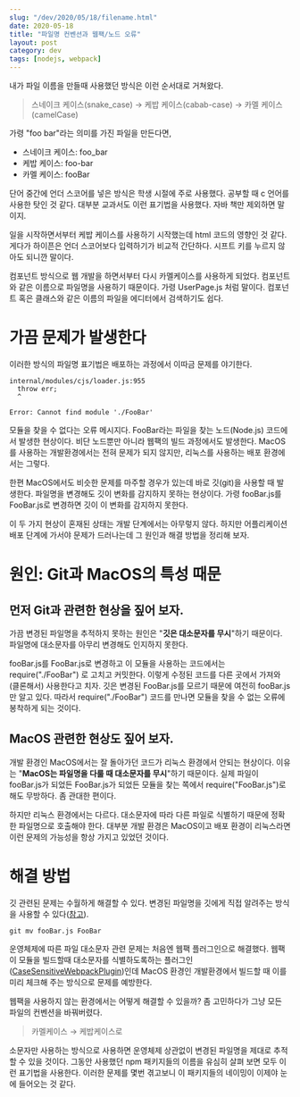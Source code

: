 ```yaml
---
slug: "/dev/2020/05/18/filename.html"
date: 2020-05-18
title: "파일명 컨벤션과 웹팩/노드 오류"
layout: post
category: dev
tags: [nodejs, webpack]
---
```


내가 파일 이름을 만들때 사용했던 방식은 이런 순서대로 거쳐왔다.

> 스네이크 케이스(snake_case) → 케밥 케이스(cabab-case) → 카멜 케이스(camelCase)

가령 "foo bar"라는 의미를 가진 파일을 만든다면,

- 스네이크 케이스: foo_bar
- 케밥 케이스: foo-bar
- 카멜 케이스: fooBar

단어 중간에 언더 스코어를 넣은 방식은 학생 시절에 주로 사용했다. 공부할 때 c 언어를 사용한 탓인 것 같다.
대부분 교과서도 이런 표기법을 사용했다. 자바 책만 제외하면 말이지.

일을 시작하면서부터 케밥 케이스를 사용하기 시작했는데 html 코드의 영향인 것 같다.
게다가 하이픈은 언더 스코어보다 입력하기가 비교적 간단하다.
시프트 키를 누르지 않아도 되니깐 말이다.

컴포넌트 방식으로 웹 개발을 하면서부터 다시 카멜케이스를 사용하게 되었다.
컴포넌트와 같은 이름으로 파일명을 사용하기 때문이다. 가령 UserPage.js 처럼 말이다.
컴포넌트 혹은 클래스와 같은 이름의 파일을 에디터에서 검색하기도 쉽다.

# 가끔 문제가 발생한다

이러한 방식의 파일명 표기법은 배포하는 과정에서 이따금 문제를 야기한다.

```
internal/modules/cjs/loader.js:955
  throw err;
  ^

Error: Cannot find module './FooBar'
```

모듈을 찾을 수 없다는 오류 메시지다.
FooBar라는 파일을 찾는 노드(Node.js) 코드에서 발생한 현상이다.
비단 노드뿐만 아니라 웹팩의 빌드 과정에서도 발생한다.
MacOS를 사용하는 개발환경에서는 전혀 문제가 되지 않지만, 리눅스를 사용하는 배포 환경에서는 그렇다.

한편 MacOS에서도 비슷한 문제를 마주할 경우가 있는데 바로 깃(git)을 사용할 때 발생한다.
파일명을 변경해도 깃이 변화를 감지하지 못하는 현상이다.
가령 fooBar.js를 FooBar.js로 변경하면 깃이 이 변화를 감지하지 못한다.

이 두 가지 현상이 혼재된 상태는 개발 단계에서는 아무렇지 않다.
하지만 어플리케이션 배포 단계에 가서야 문제가 드러나는데 그 원인과 해결 방법을 정리해 보자.

# 원인: Git과 MacOS의 특성 때문

## 먼저 Git과 관련한 현상을 짚어 보자.

가끔 변경된 파일명을 추적하지 못하는 원인은 "**깃은 대소문자를 무시**"하기 때문이다.
파일명에 대소문자를 아무리 변경해도 인지하지 못한다.

fooBar.js를 FooBar.js로 변경하고 이 모듈을 사용하는 코드에서는 require("./FooBar") 로 고치고 커밋한다.
이렇게 수정된 코드를 다른 곳에서 가져와(클론해서) 사용한다고 치자.
깃은 변경된 FooBar.js를 모르기 때문에 여전히 fooBar.js만 알고 있다.
따라서 require("./FooBar") 코드를 만나면 모듈을 찾을 수 없는 오류에 봉착하게 되는 것이다.

## MacOS 관련한 현상도 짚어 보자.

개발 환경인 MacOS에서는 잘 돌아가던 코드가 리눅스 환경에서 안되는 현상이다.
이유는 "**MacOS는 파일명을 다룰 때 대소문자를 무시**"하기 때문이다.
실제 파일이 fooBar.js가 되었든 FooBar.js가 되었든 모듈을 찾는 쪽에서 require("FooBar.js")로 해도 무방하다.
좀 관대한 편이다.

하지만 리눅스 환경에서는 다르다.
대소문자에 따라 다른 파일로 식별하기 때문에 정확한 파일명으로 호출해야 한다.
대부분 개발 환경은 MacOS이고 배포 환경이 리눅스라면 이런 문제의 가능성을 항상 가지고 있었던 것이다.

# 해결 방법

깃 관련된 문제는 수월하게 해결할 수 있다.
변경된 파일명을 깃에게 직접 알려주는 방식을 사용할 수 있다([참고](https://stackoverflow.com/questions/17683458/how-do-i-commit-case-sensitive-only-filename-changes-in-git?answertab=active#tab-top)).

```
git mv fooBar.js FooBar
```

운영체제에 따른 파일 대소문자 관련 문제는 처음엔 웹팩 플러그인으로 해결했다.
웹팩이 모듈을 빌드할때 대소문자를 식별하도록하는 플러그인([CaseSensitiveWebpackPlugin](https://github.com/Urthen/case-sensitive-paths-webpack-plugin))인데 MacOS 환경인 개발환경에서 빌드할 때 이를 미리 체크해 주는 방식으로 문제를 예방한다.

웹팩을 사용하지 않는 환경에서는 어떻게 해결할 수 있을까?
좀 고민하다가 그냥 모든 파일의 컨벤션을 바꿔버렸다.

> 카멜케이스 → 케밥케이스로

소문자만 사용하는 방식으로 사용하면 운영체제 상관없이 변경된 파일명을 제대로 추적할 수 있을 것이다.
그동안 사용했던 npm 패키지들의 이름을 유심히 살펴 보면 모두 이런 표기법을 사용한다.
이러한 문제를 몇번 겪고보니 이 패키지들의 네이밍이 이제야 눈에 들어오는 것 같다.
